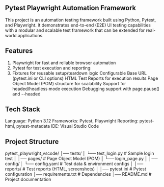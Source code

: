## Pytest Playwright Automation Framework

This project is an automation testing framework built using Python, Pytest, and Playwright.
It demonstrates end-to-end (E2E) UI testing capabilities with a modular and scalable test framework that can be extended for real-world applications.

## Features

1. Playwright for fast and reliable browser automation
2. Pytest for test execution and reporting
2. Fixtures for reusable setup/teardown logic
Configurable Base URL (pytest.ini or CLI options)
HTML Test Reports for execution results
Page Object Model (POM) structure for scalability
Support for headed/headless mode execution
Debugging support with page.pause() and --headed

## Tech Stack
Language: Python 3.12
Frameworks: Pytest, Playwright
Reporting: pytest-html, pytest-metadata
IDE: Visual Studio Code

## Project Structure
pytest_playwright_vscode/
│── tests/
│   └── test_login.py         # Sample login test
│
│── pages/                    # Page Object Model (POM)
│   └── login_page.py
│
│── config/
│   └── config.yaml           # Test data & environment configs
│
│── reports/                  # Test reports (HTML, screenshots)
│
│── pytest.ini                # Pytest configuration
│── requirements.txt          # Dependencies
│── README.md                 # Project documentation
